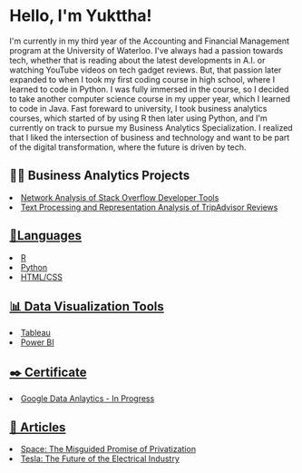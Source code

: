 <!DOCTYPE html>
<html lang="en">
  
  <head>
      <meta name="google-site-verification" content="DvWw9i2KXk781rQ6MUAHCqICL7C7vi09zQaYT1Xgof8" />
  </head>
  
  <body>
    <h1>Hello, I'm Yukttha! </h1>
    <p>I'm currently in my third year of the Accounting and Financial Management program at the University of Waterloo. I've always had a passion towards tech, whether that is reading about the latest developments in A.I. or watching YouTube videos on tech gadget reviews. But, that passion later expanded to when I took my first coding course in high school, where I learned to code in Python. I was fully immersed in the course, so I decided to take another computer science course in my upper year, which I learned to code in Java. Fast foreward to university, I took business analytics courses, which started of by using R then later using Python, and I'm currently on track to pursue my Business Analytics Specialization. I realized that I liked the intersection of business and technology and want to be part of the digital transformation, where the future is driven by tech.</p>

  <h2>👩‍💻 Business Analytics Projects</h2>
  <li><a href="https://github.com/Yukttha/Stack-Overflow_Developer-Tools_Analysis.git"> Network Analysis of Stack Overflow Developer Tools </a> </li>
  <li><a href="https://github.com/Yukttha/TripAdvisor-Reviews-Analysis">Text Processing and Representation Analysis of TripAdvisor Reviews </li>
    
  <h2>📄Languages</h2>
  <li>R</li>
  <li>Python</li>
  <li>HTML/CSS </li>

  <h2>📊 Data Visualization Tools</h2>
  <li>Tableau</li>
  <li>Power BI</li>

  <h2>✒️ Certificate</h2>
  <li><a href="https://www.coursera.org/user/042d814d3a6e7fa29861963bf55af4a0"> Google Data Anlaytics - In Progress </li>

  <h2>📰 Articles</h2>
  <li><a href="https://waterloobusinessreview.com/articles/fall-2023/space.html"> Space: The Misguided Promise of Privatization </li>
  <li><a href="https://waterloobusinessreview.com/articles/fall-2022/tesla.html"> Tesla: The Future of the Electrical Industry </li>
  
  </body>
</html>
